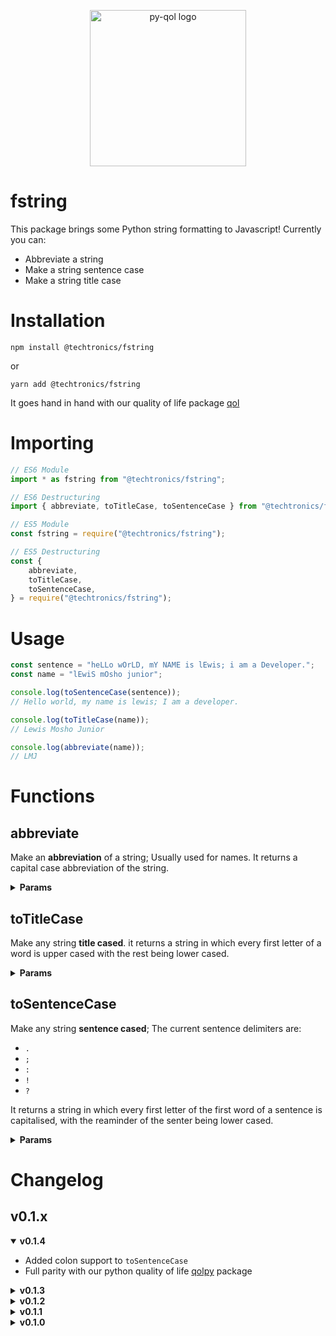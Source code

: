 <p align="center">
    <img src="https://drive.google.com/uc?id=1DZEqZQlyfzhFxHS3LI82k_saQkOBerf8" alt="py-qol logo" width="250" height="250" />
</p>

# fstring

This package brings some Python string formatting to Javascript! Currently you can:

- Abbreviate a string
- Make a string sentence case
- Make a string title case

# Installation

    npm install @techtronics/fstring

or

    yarn add @techtronics/fstring

It goes hand in hand with our quality of life package [qol](https://github.com/lewisjr/qol)

# Importing

```javascript
// ES6 Module
import * as fstring from "@techtronics/fstring";

// ES6 Destructuring
import { abbreviate, toTitleCase, toSentenceCase } from "@techtronics/fstring";

// ES5 Module
const fstring = require("@techtronics/fstring");

// ES5 Destructuring
const {
	abbreviate,
	toTitleCase,
	toSentenceCase,
} = require("@techtronics/fstring");
```

# Usage

```javascript
const sentence = "heLLo wOrLD, mY NAME is lEwis; i am a Developer.";
const name = "lEwiS mOsho junior";

console.log(toSentenceCase(sentence));
// Hello world, my name is lewis; I am a developer.

console.log(toTitleCase(name));
// Lewis Mosho Junior

console.log(abbreviate(name));
// LMJ
```

# Functions

## abbreviate

Make an **abbreviation** of a string; Usually used for names. It returns a capital case abbreviation of the string.

<details>
<summary><strong>Params</strong></summary>

| Parameter | Default Setting | Required? | Definition                                                  |
| --------- | --------------- | --------- | ----------------------------------------------------------- |
| txt       | `null`          | Yes       | The string you wish to abbreviate                           |
| delimiter | `" "`           | No        | The character or string that seperates words in the string  |
| reverse   | `false`         | No        | An option to enable you to request a reversed return string |

</details>

## toTitleCase

Make any string **title cased**. it returns a string in which every first letter of a word is upper cased with the rest being lower cased.

<details>
<summary><strong>Params</strong></summary>

| Parameter | Default Setting | Required? | Definition                                                 |
| --------- | --------------- | --------- | ---------------------------------------------------------- |
| txt       | `null`          | Yes       | The string you wish to change to title case                |
| delimiter | `" "`           | No        | The character or string that seperates words in the string |

</details>

## toSentenceCase

Make any string **sentence cased**; The current sentence delimiters are:

- `.`
- `;`
- `:`
- `!`
- `?`

It returns a string in which every first letter of the first word of a sentence is capitalised, with the reaminder of the senter being lower cased.

<details>
<summary><strong>Params</strong></summary>

| Parameter | Default Setting | Required? | Definition                                                 |
| --------- | --------------- | --------- | ---------------------------------------------------------- |
| txt       | `null`          | Yes       | The string you wish to change to sentence case             |
| delimiter | `" "`           | No        | The character or string that seperates words in the string |

</details>

# Changelog

## v0.1.x

<details open>
<summary><strong>v0.1.4</strong></summary>

- Added colon support to `toSentenceCase`
- Full parity with our python quality of life [qolpy](https://github.com/lewisjr/qolpy) package

</details>

<details>
<summary><strong>v0.1.3</strong></summary>

- Fixed missing build and type annotations

</details>

<details>
<summary><strong>v0.1.2</strong></summary>

- Added the option to have the abbreviation reverse or not before return

</details>

<details>
<summary><strong>v0.1.1</strong></summary>

- Type hint updates
- README restructuring
- toSentenceCase now supports custom delimiters 😎

</details>

<details>
<summary><strong>v0.1.0</strong></summary>

- Initial release
- Sentence casing, title casing, and abrreviations added and typed

</details>
